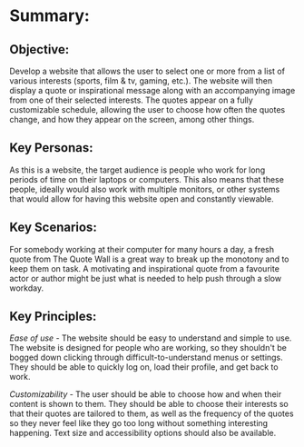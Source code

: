 # Summary: #

## Objective: ##
Develop a website that allows the user to select one or more from a list of various interests (sports, film & tv, gaming, etc.). The website will then display a quote or inspirational message along with an accompanying image from one of their selected interests. The quotes appear on a fully customizable schedule, allowing the user to choose how often the quotes change, and how they appear on the screen, among other things.

## Key Personas: ##
As this is a website, the target audience is people who work for long periods of time on their laptops or computers.  This also means that these people, ideally would also work with multiple monitors, or other systems that would allow for having this website open and constantly viewable.

## Key Scenarios: ## 
For somebody working at their computer for many hours a day, a fresh quote from The Quote Wall is a great way to break up the monotony and to keep them on task. A motivating and inspirational quote from a favourite actor or author might be just what is needed to help push through a slow workday.

## Key Principles: ##
*Ease of use* - The website should be easy to understand and simple to use. The website is designed for people who are working, so they shouldn't be bogged down clicking through difficult-to-understand menus or settings. They should be able to quickly log on, load their profile, and get back to work.

*Customizability* - The user should be able to choose how and when their content is shown to them. They should be able to choose their interests so that their quotes are tailored to them, as well as the frequency of the quotes so they never feel like they go too long without something interesting happening. Text size and accessibility options should also be available.

